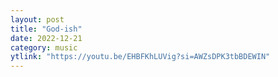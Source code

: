 ```yaml
---
layout: post
title: "God-ish"
date: 2022-12-21
category: music
ytlink: "https://youtu.be/EHBFKhLUVig?si=AWZsDPK3tbBDEWIN"
---
```

